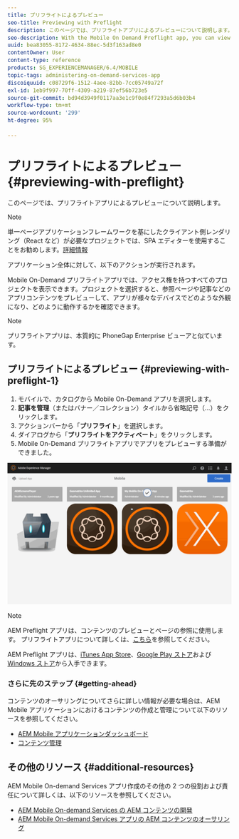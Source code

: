 ```yaml
---
title: プリフライトによるプレビュー
seo-title: Previewing with Preflight
description: このページでは、プリフライトアプリによるプレビューについて説明します。
seo-description: With the Mobile On Demand Preflight app, you can view all projects to which you have access. Follow this page to learn more about this.
uuid: bea83055-8172-4634-88ec-5d3f163ad8e0
contentOwner: User
content-type: reference
products: SG_EXPERIENCEMANAGER/6.4/MOBILE
topic-tags: administering-on-demand-services-app
discoiquuid: c08729f6-1512-4aee-82bb-7cc05749a72f
exl-id: 1eb9f997-70ff-4309-a219-87ef56b723e5
source-git-commit: bd94d3949f0117aa3e1c9f0e84f7293a5d6b03b4
workflow-type: tm+mt
source-wordcount: '299'
ht-degree: 95%

---
```


# プリフライトによるプレビュー {#previewing-with-preflight}

このページでは、プリフライトアプリによるプレビューについて説明します。

>[!NOTE]
>
>単一ページアプリケーションフレームワークを基にしたクライアント側レンダリング（React など）が必要なプロジェクトでは、SPA エディターを使用することをお勧めします。[詳細情報](/help/sites-developing/spa-overview.md)

アプリケーション全体に対して、以下のアクションが実行されます。

Mobile On-Demand プリフライトアプリでは、アクセス権を持つすべてのプロジェクトを表示できます。プロジェクトを選択すると、参照ページや記事などのアプリコンテンツをプレビューして、アプリが様々なデバイスでどのような外観になり、どのように動作するかを確認できます。

>[!NOTE]
>
>プリフライトアプリは、本質的に PhoneGap Enterprise ビューアと似ています。

## プリフライトによるプレビュー {#previewing-with-preflight-1}

1. モバイルで、カタログから Mobile On-Demand アプリを選択します。
1. **記事を管理**（またはバナー／コレクション）タイルから省略記号（...）をクリックします。
1. アクションバーから「**プリフライト**」を選択します。
1. ダイアログから「**プリフライトをアクティベート**」をクリックします。
1. Mobile On-Demand プリフライトアプリでアプリをプレビューする準備ができました。

![chlimage_1-8](assets/chlimage_1-8.gif)

>[!NOTE]
>
>AEM Preflight アプリは、コンテンツのプレビューとページの参照に使用します。 プリフライトアプリについて詳しくは、[こちら](https://helpx.adobe.com/jp/digital-publishing-solution/help/preflight-app.html)を参照してください。
>
>AEM Preflight アプリは、[iTunes App Store](https://itunes.apple.com/jp/app/adobe-experience-manager-mobile/id1042687518?mt=8)、[Google Play ストア](https://play.google.com/store/apps/details?id=com.adobe.dps.preflight&amp;hl=ja)および [Windows ストア](https://www.microsoft.com/ja-jp/store/p/adobe-experience-manager-mobile-preflight/9nblggh5wmxq)から入手できます。

### さらに先のステップ {#getting-ahead}

コンテンツのオーサリングについてさらに詳しい情報が必要な場合は、AEM Mobile アプリケーションにおけるコンテンツの作成と管理について以下のリソースを参照してください。

* [AEM Mobile アプリケーションダッシュボード](/help/mobile/mobile-apps-ondemand-application-dashboard.md)
* [コンテンツ管理](/help/mobile/mobile-apps-ondemand-manage-content-ondemand.md)

## その他のリソース {#additional-resources}

AEM Mobile On-demand Services アプリ作成のその他の 2 つの役割および責任について詳しくは、以下のリソースを参照してください。

* [AEM Mobile On-demand Services の AEM コンテンツの開発](/help/mobile/aem-mobile-on-demand.md)
* [AEM Mobile On-demand Services アプリの AEM コンテンツのオーサリング](/help/mobile/mobile-apps-ondemand.md)
